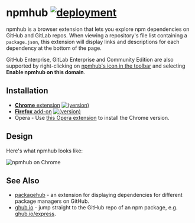 # npmhub [![deployment][badge-travis]][link-travis]

  [badge-cws]: https://img.shields.io/chrome-web-store/v/kbbbjimdjbjclaebffknlabpogocablj.svg?label=
  [badge-amo]: https://img.shields.io/amo/v/npm-hub.svg?label=
  [badge-travis]: https://img.shields.io/travis/npmhub/npmhub/master.svg?label=deployment
  [link-cws]: https://chrome.google.com/webstore/detail/npmhub/kbbbjimdjbjclaebffknlabpogocablj "Version published on Chrome Web Store"
  [link-amo]: https://addons.mozilla.org/en-US/firefox/addon/npm-hub/ "Version published on Mozilla Add-ons"
  [link-travis]: https://travis-ci.org/npmhub/npmhub

npmhub is a browser extension that lets you explore npm dependencies on GitHub and GitLab repos. When viewing a repository's file list containing a `package.json`, this extension will display links and descriptions for each dependency at the bottom of the page.

GitHub Enterprise, GitLab Enterprise and Community Edition are also supported by right-clicking on <a href="https://user-images.githubusercontent.com/1402241/32874388-e0c64150-cacc-11e7-9a50-eae3727fd3c2.png" target="_blank">npmhub's icon in the toolbar</a> and selecting <strong>Enable npmhub on this domain</strong>.

## Installation

  + [**Chrome** extension](https://chrome.google.com/webstore/detail/npmhub/kbbbjimdjbjclaebffknlabpogocablj) [![(version)][badge-cws]][link-cws]
  + [**Firefox** add-on](https://addons.mozilla.org/en-US/firefox/addon/npm-hub/) [![(version)][badge-amo]][link-amo]
  + Opera - Use [this Opera extension](https://addons.opera.com/en/extensions/details/download-chrome-extension-9/) to install the Chrome version.

## Design

Here's what npmhub looks like:

![npmhub on Chrome](assets/npm-hub-screenshot.png)

## See Also

- [packagehub](https://github.com/BrainMaestro/packagehub) - an extension for displaying dependencies for different package managers on GitHub.
- [ghub.io](http://ghub.io) - jump straight to the GitHub repo of an npm package, e.g. [ghub.io/express](http://ghub.io/express).
